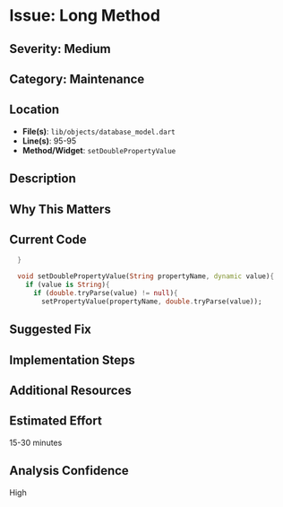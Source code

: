 # Issue: Long Method

## Severity: Medium

## Category: Maintenance

## Location
- **File(s)**: `lib/objects/database_model.dart`
- **Line(s)**: 95-95
- **Method/Widget**: `setDoublePropertyValue`

## Description


## Why This Matters


## Current Code
```dart
  }

  void setDoublePropertyValue(String propertyName, dynamic value){
    if (value is String){
      if (double.tryParse(value) != null){
        setPropertyValue(propertyName, double.tryParse(value));
```

## Suggested Fix


## Implementation Steps


## Additional Resources


## Estimated Effort
15-30 minutes

## Analysis Confidence
High
